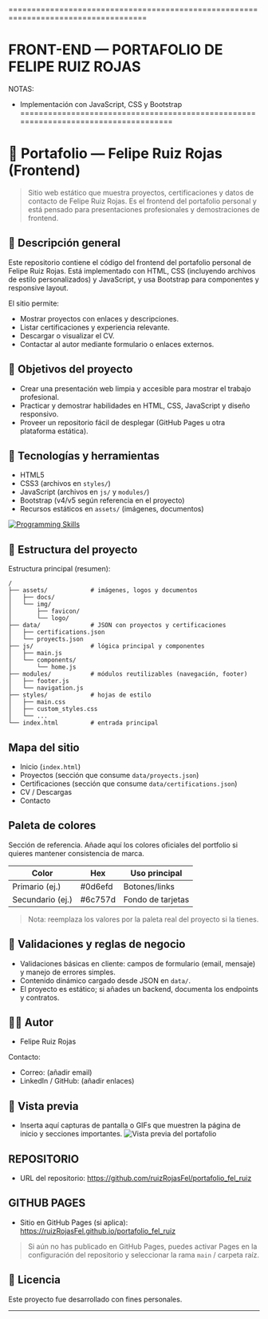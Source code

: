 
====================================================================================
# FRONT-END — PORTAFOLIO DE FELIPE RUIZ ROJAS

NOTAS:
- Implementación con JavaScript, CSS y Bootstrap
====================================================================================

# 🍰 Portafolio — Felipe Ruiz Rojas (Frontend)

> Sitio web estático que muestra proyectos, certificaciones y datos de contacto de Felipe Ruiz Rojas. Es el frontend del portafolio personal y está pensado para presentaciones profesionales y demostraciones de frontend.

## 📝 Descripción general
Este repositorio contiene el código del frontend del portafolio personal de Felipe Ruiz Rojas. Está implementado con HTML, CSS (incluyendo archivos de estilo personalizados) y JavaScript, y usa Bootstrap para componentes y responsive layout.

El sitio permite:
- Mostrar proyectos con enlaces y descripciones.
- Listar certificaciones y experiencia relevante.
- Descargar o visualizar el CV.
- Contactar al autor mediante formulario o enlaces externos.

## 🎯 Objetivos del proyecto
- Crear una presentación web limpia y accesible para mostrar el trabajo profesional.
- Practicar y demostrar habilidades en HTML, CSS, JavaScript y diseño responsivo.
- Proveer un repositorio fácil de desplegar (GitHub Pages u otra plataforma estática).

## 🧱 Tecnologías y herramientas
- HTML5
- CSS3 (archivos en `styles/`)
- JavaScript (archivos en `js/` y `modules/`)
- Bootstrap (v4/v5 según referencia en el proyecto)
- Recursos estáticos en `assets/` (imágenes, documentos)

[![Programming Skills](https://skillicons.dev/icons?i=html,css,bootstrap,javascript)](https://skillicons.dev)

## 📂 Estructura del proyecto
Estructura principal (resumen):

```text
/
├── assets/            # imágenes, logos y documentos
│   ├── docs/
│   └── img/
│       ├── favicon/
│       └── logo/
├── data/              # JSON con proyectos y certificaciones
│   ├── certifications.json
│   └── proyects.json
├── js/                # lógica principal y componentes
│   ├── main.js
│   └── components/
│       └── home.js
├── modules/           # módulos reutilizables (navegación, footer)
│   ├── footer.js
│   └── navigation.js
├── styles/            # hojas de estilo
│   ├── main.css
│   ├── custom_styles.css
│   └── ...
└── index.html         # entrada principal
```

## Mapa del sitio
- Inicio (`index.html`)
- Proyectos (sección que consume `data/proyects.json`)
- Certificaciones (sección que consume `data/certifications.json`)
- CV / Descargas
- Contacto

## Paleta de colores
Sección de referencia. Añade aquí los colores oficiales del portfolio si quieres mantener consistencia de marca.

| Color             | Hex       | Uso principal |
|-------------------|-----------|---------------|
| Primario (ej.)    | #0d6efd   | Botones/links |
| Secundario (ej.)  | #6c757d   | Fondo de tarjetas |

> Nota: reemplaza los valores por la paleta real del proyecto si la tienes.

## 🧠 Validaciones y reglas de negocio
- Validaciones básicas en cliente: campos de formulario (email, mensaje) y manejo de errores simples.
- Contenido dinámico cargado desde JSON en `data/`.
- El proyecto es estático; si añades un backend, documenta los endpoints y contratos.

## 👨‍💻 Autor
- Felipe Ruiz Rojas

Contacto:
- Correo: (añadir email)
- LinkedIn / GitHub: (añadir enlaces)

## 📸 Vista previa
- Inserta aquí capturas de pantalla o GIFs que muestren la página de inicio y secciones importantes.
![Vista previa del portafolio](assets/img/preview.png)

## REPOSITORIO
- URL del repositorio: https://github.com/ruizRojasFel/portafolio_fel_ruiz

## GITHUB PAGES
- Sitio en GitHub Pages (si aplica): https://ruizRojasFel.github.io/portafolio_fel_ruiz

> Si aún no has publicado en GitHub Pages, puedes activar Pages en la configuración del repositorio y seleccionar la rama `main` / carpeta raíz.

## 📜 Licencia
Este proyecto fue desarrollado con fines personales.

************************************************************************************